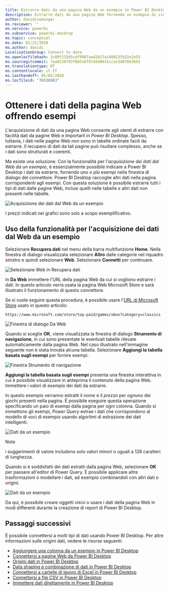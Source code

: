 ```yaml
---
title: Estrarre dati da una pagina Web da un esempio in Power BI Desktop
description: Estrarre dati da una pagina Web fornendo un esempio di ciò di cui si vuole eseguire il pull
author: davidiseminger
ms.reviewer: ''
ms.service: powerbi
ms.subservice: powerbi-desktop
ms.topic: conceptual
ms.date: 01/21/2020
ms.author: davidi
LocalizationGroup: Connect to data
ms.openlocfilehash: 2c09f21565cdf9987aad2027a148823fb32e2e55
ms.sourcegitcommit: 7aa0136f93f88516f97ddd8031ccac5d07863b92
ms.translationtype: HT
ms.contentlocale: it-IT
ms.lasthandoff: 05/05/2020
ms.locfileid: "76538983"
---
```

# <a name="get-webpage-data-by-providing-examples"></a>Ottenere i dati della pagina Web offrendo esempi

L'acquisizione di dati da una pagina Web consente agli utenti di estrarre con facilità dati da pagine Web e importarli in *Power BI Desktop*. Spesso, tuttavia, i dati nelle pagine Web non sono in tabelle ordinate facili da estrarre. Il recupero di dati da tali pagine può risultare complesso, anche se i dati sono strutturati e coerenti.

Ma esiste una soluzione. Con la funzionalità per l'*acquisizione dei dati dal Web da un esempio*, è essenzialmente possibile indicare a Power BI Desktop i dati da estrarre, fornendo uno o più esempi nella finestra di dialogo del connettore. Power BI Desktop raccoglie altri dati nella pagina corrispondenti agli esempi. Con questa soluzione è possibile estrarre tutti i tipi di dati dalle pagine Web, inclusi quelli nelle tabelle *e* altri dati non presenti nelle tabelle.

![Acquisizione dei dati dal Web da un esempio](media/desktop-connect-to-web-by-example/web-by-example_01.png)

I prezzi indicati nei grafici sono solo a scopo esemplificativo.

## <a name="using-get-data-from-web-by-example"></a>Uso della funzionalità per l'acquisizione dei dati dal Web da un esempio

Selezionare **Recupera dati** nel menu della barra multifunzione **Home**. Nella finestra di dialogo visualizzata selezionare **Altro** dalle categorie nel riquadro sinistro e quindi selezionare **Web**. Selezionare **Connetti** per continuare.

![Selezionare Web in Recupera dati](media/desktop-connect-to-web-by-example/web-by-example_03.png)

In **Da Web** immettere l'URL della pagina Web da cui si vogliono estrarre i dati. In questo articolo verrà usata la pagina Web Microsoft Store e sarà illustrato il funzionamento di questo connettore.

Se si vuole seguire questa procedura, è possibile usare l'[URL di Microsoft Store](https://www.microsoft.com/store/top-paid/games/xbox?category=classics) usato in questo articolo:

    https://www.microsoft.com/store/top-paid/games/xbox?category=classics

![Finestra di dialogo Da Web](media/desktop-connect-to-web-by-example/web-by-example_04.png)

Quando si sceglie **OK**, viene visualizzata la finestra di dialogo **Strumento di navigazione**, in cui sono presentate le eventuali tabelle rilevate automaticamente dalla pagina Web. Nel caso illustrato nell'immagine seguente non è stata trovata alcuna tabella. Selezionare **Aggiungi la tabella basata sugli esempi** per fornire esempi.

![Finestra Strumento di navigazione](media/desktop-connect-to-web-by-example/web-by-example_05.png)

**Aggiungi la tabella basata sugli esempi** presenta una finestra interattiva in cui è possibile visualizzare in anteprima il contenuto della pagina Web. Immettere i valori di esempio dei dati da estrarre.

In questo esempio verranno estratti il *nome* e il *prezzo* per ognuno dei giochi presenti nella pagina. È possibile eseguire questa operazione specificando un paio di esempi dalla pagina per ogni colonna. Quando si immettono gli esempi, *Power Query* estrae i dati che corrispondono al modello di voci di esempio usando algoritmi di estrazione dei dati intelligenti.

![Dati da un esempio](media/desktop-connect-to-web-by-example/web-by-example_06.png)

> [!NOTE]
> i suggerimenti di valore includono solo valori minori o uguali a 128 caratteri di lunghezza.

Quando si è soddisfatti dei dati estratti dalla pagina Web, selezionare **OK** per passare all'editor di Power Query. È possibile applicare altre trasformazioni o modellare i dati, ad esempio combinandoli con altri dati o origini.

![Dati da un esempio](media/desktop-connect-to-web-by-example/web-by-example_07.png)

Da qui, è possibile creare oggetti visivi o usare i dati della pagina Web in modi differenti durante la creazione di report di Power BI Desktop.

## <a name="next-steps"></a>Passaggi successivi

È possibile connettersi a molti tipi di dati usando Power BI Desktop. Per altre informazioni sulle origini dati, vedere le risorse seguenti:

* [Aggiungere una colonna da un esempio in Power BI Desktop](desktop-add-column-from-example.md)
* [Connettersi a pagine Web da Power BI Desktop](desktop-connect-to-web.md)
* [Origini dati in Power BI Desktop](desktop-data-sources.md)
* [Data shaping e combinazione di dati in Power BI Desktop](desktop-shape-and-combine-data.md)
* [Connettersi a cartelle di lavoro di Excel in Power BI Desktop](desktop-connect-excel.md)
* [Connettersi a file CSV in Power BI Desktop](desktop-connect-csv.md)
* [Immettere dati direttamente in Power BI Desktop](desktop-enter-data-directly-into-desktop.md)
